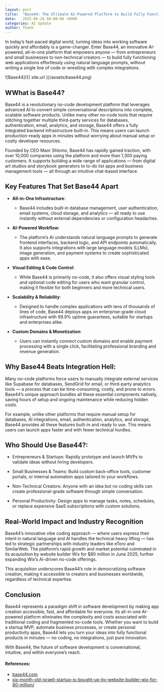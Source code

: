 ```yaml
---
layout: post
title:  "Base44: The Ultimate AI-Powered Platform to Build Fully Functional Apps Without Coding"
date:   2025-06-24 00:00:00 +0900
categories: AI Update
author: Thanh
---
```


In today’s fast-paced digital world, turning ideas into working software quickly and affordably is a game-changer. Enter Base44, an innovative AI-powered, all-in-one platform that empowers anyone — from entrepreneurs and small businesses to non-technical creators — to build fully functioning web applications effortlessly using natural language prompts, without writing a single line of code or wrestling with complex integrations.

![Base44]({{ site.url }}/assets/base44.png)

## **WWhat is Base44?**

Base44 is a revolutionary no-code development platform that leverages advanced AI to convert simple conversational descriptions into complete, scalable software products. Unlike many other no-code tools that require stitching together multiple third-party services for databases, authentication, email, analytics, and storage, Base44 offers a fully integrated backend infrastructure built-in. This means users can launch production-ready apps in minutes without worrying about manual setup or costly developer resources.

Founded by CEO Maor Shlomo, Base44 has rapidly gained traction, with over 10,000 companies using the platform and more than 1,300 paying customers. It supports building a wide range of applications — from digital art studios and storybook generators to to-do list apps and business management tools — all through an intuitive chat-based interface.


## **Key Features That Set Base44 Apart**

- **All-in-One Infrastructure**: 

    - Base44 includes built-in database management, user authentication, email systems, cloud storage, and analytics — all ready to use instantly without external dependencies or configuration headaches.


- **AI-Powered Workflow**:

    - The platform’s AI understands natural language prompts to generate frontend interfaces, backend logic, and API endpoints automatically. It also supports integrations with large language models (LLMs), image generation, and payment systems to create sophisticated apps with ease.


- **Visual Editing & Code Control**:

    - While Base44 is primarily no-code, it also offers visual styling tools and optional code editing for users who want granular control, making it flexible for both beginners and more technical users.


- **Scalability & Reliability**:

    - Designed to handle complex applications with tens of thousands of lines of code, Base44 deploys apps on enterprise-grade cloud infrastructure with 99.9% uptime guarantees, suitable for startups and enterprises alike.


- **Custom Domains & Monetization**:

    - Users can instantly connect custom domains and enable payment processing with a single click, facilitating professional branding and revenue generation.


## **Why Base44 Beats Integration Hell**:

Many no-code platforms force users to manually integrate external services like Supabase for databases, SendGrid for email, or third-party analytics tools — a process that can be time-consuming, costly, and prone to errors. Base44’s unique approach bundles all these essential components natively, saving hours of setup and ongoing maintenance while reducing hidden costs.

For example, unlike other platforms that require manual setup for databases, AI integrations, email, authentication, analytics, and storage, Base44 provides all these features built-in and ready to use. This means users can launch apps faster and with fewer technical hurdles.


## **Who Should Use Base44?**:

- Entrepreneurs & Startups: Rapidly prototype and launch MVPs to validate ideas without hiring developers.

- Small Businesses & Teams: Build custom back-office tools, customer portals, or internal automation apps tailored to your workflows.

- Non-Technical Creators: Anyone with an idea but no coding skills can create professional-grade software through simple conversation.

- Personal Productivity: Design apps to manage tasks, notes, schedules, or replace expensive SaaS subscriptions with custom solutions.



## **Real-World Impact and Industry Recognition**


Base44’s innovative vibe coding approach — where users express their intent in natural language and AI handles the technical heavy lifting — has led to strategic partnerships with industry leaders like eToro and SimilarWeb. The platform’s rapid growth and market potential culminated in its acquisition by website builder Wix for $80 million in June 2025, further expanding Wix’s AI-driven no-code offerings.

This acquisition underscores Base44’s role in democratizing software creation, making it accessible to creators and businesses worldwide, regardless of technical expertise.


## **Conclusion**


Base44 represents a paradigm shift in software development by making app creation accessible, fast, and affordable for everyone. Its all-in-one AI-powered platform eliminates the complexity and costs associated with traditional coding and fragmented no-code tools. Whether you want to build a startup MVP, automate business processes, or create personal productivity apps, Base44 lets you turn your ideas into fully functional products in minutes — no coding, no integrations, just pure innovation.

With Base44, the future of software development is conversational, intuitive, and within everyone’s reach.



#### References:
- [base44.com](https://base44.com/apps/blog-manager-ee65edd2)
- [six-month-old-israeli-startup-is-bought-up-by-website-builder-wix-for-80-million/](https://www.timesofisrael.com/six-month-old-israeli-startup-is-bought-up-by-website-builder-wix-for-80-million/)
